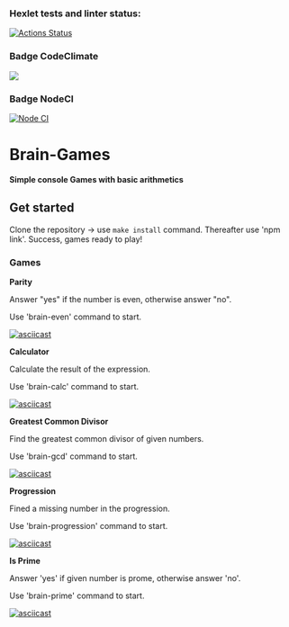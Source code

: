 ### Hexlet tests and linter status:
[![Actions Status](https://github.com/ArsenyKonkolovich/backend-project-lvl1/workflows/hexlet-check/badge.svg)](https://github.com/ArsenyKonkolovich/backend-project-lvl1/actions)

### Badge CodeClimate
<a href="https://codeclimate.com/github/ArsenyKonkolovich/backend-project-lvl1/maintainability"><img src="https://api.codeclimate.com/v1/badges/b59aa424b1aee93cb52b/maintainability" /></a>

### Badge NodeCI
[![Node CI](https://github.com/ArsenyKonkolovich/backend-project-lvl1/actions/workflows/nodejs.yml/badge.svg)](https://github.com/ArsenyKonkolovich/backend-project-lvl1/actions/workflows/nodejs.yml)

# Brain-Games

**Simple console Games with basic arithmetics**  

## Get started

Clone the repository -> use `make install` command.
Thereafter use 'npm link'.
Success, games ready to play!

### Games

**Parity**

Answer "yes" if the number is even, otherwise answer "no".

Use 'brain-even' command to start.

[![asciicast](https://asciinema.org/a/jCkrCwxotbzdxpJzuRMco58ih.svg)](https://asciinema.org/a/jCkrCwxotbzdxpJzuRMco58ih)

**Calculator**

Calculate the result of the expression.

Use 'brain-calc' command to start.

[![asciicast](https://asciinema.org/a/TMnReTWMZV5GJ5GMwKT6av9Lt.svg)](https://asciinema.org/a/TMnReTWMZV5GJ5GMwKT6av9Lt)

**Greatest Common Divisor**

Find the greatest common divisor of given numbers.

Use 'brain-gcd' command to start.

[![asciicast](https://asciinema.org/a/echFZLfrxwEL5gIbbC5AN1GbG.svg)](https://asciinema.org/a/echFZLfrxwEL5gIbbC5AN1GbG)

**Progression**

Fined a missing number in the progression.

Use 'brain-progression' command to start.

[![asciicast](https://asciinema.org/a/vX7PRGtGkwiWWi210AHrEFmYh.svg)](https://asciinema.org/a/vX7PRGtGkwiWWi210AHrEFmYh)

**Is Prime**

Answer 'yes' if given number is prome, otherwise answer 'no'.

Use 'brain-prime' command to start. 

[![asciicast](https://asciinema.org/a/tX4ifaKkcnrZ1cixqOX72PLOn.svg)](https://asciinema.org/a/tX4ifaKkcnrZ1cixqOX72PLOn)
